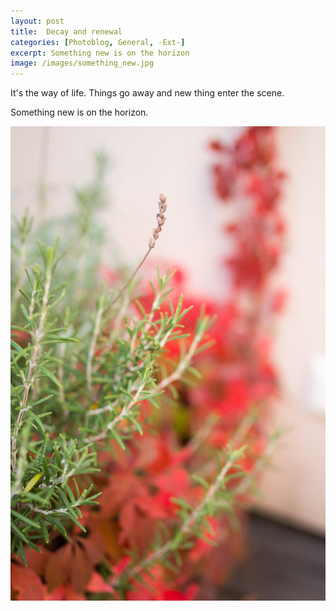 ```yaml
---
layout: post
title:  Decay and renewal
categories: [Photoblog, General, -Ext-]
excerpt: Something new is on the horizon 
image: /images/something_new.jpg 
---
```


It's the way of life.
Things go away and new thing enter the scene.

Something new is on the horizon.

![something_new_on_the_horizon](../images/something_new.jpg)

